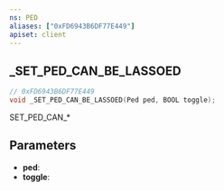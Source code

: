 ```yaml
---
ns: PED
aliases: ["0xFD6943B6DF77E449"]
apiset: client
---
```

## _SET_PED_CAN_BE_LASSOED

```c
// 0xFD6943B6DF77E449
void _SET_PED_CAN_BE_LASSOED(Ped ped, BOOL toggle);
```

SET_PED_CAN_*

## Parameters
* **ped**:
* **toggle**: